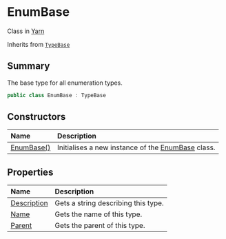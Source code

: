 # EnumBase

Class in [Yarn](/docs/api/csharp/yarn.md)

Inherits from [`TypeBase`](/docs/api/csharp/yarn.typebase.md)

## Summary


The base type for all enumeration types.


```csharp
public class EnumBase : TypeBase
```

## Constructors

|Name|Description|
|:---|:---|
|[EnumBase()](/docs/api/csharp/yarn.enumbase..ctor.md)|Initialises a new instance of the  [EnumBase](yarn.enumbase.md)  class.|

## Properties

|Name|Description|
|:---|:---|
|[Description](/docs/api/csharp/yarn.enumbase.description.md)|Gets a string describing this type.|
|[Name](/docs/api/csharp/yarn.enumbase.name.md)|Gets the name of this type.|
|[Parent](/docs/api/csharp/yarn.enumbase.parent.md)|Gets the parent of this type.|

